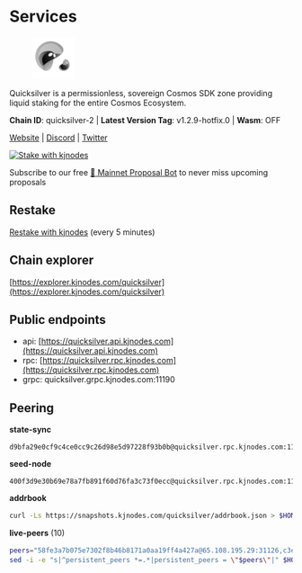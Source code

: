 # Services

<figure><img src="https://raw.githubusercontent.com/kj89/cosmos-images/main/logos/quicksilver.png" alt=""><figcaption></figcaption></figure>

Quicksilver is a permissionless, sovereign Cosmos SDK zone providing liquid staking for the entire Cosmos Ecosystem.

**Chain ID**: quicksilver-2 | **Latest Version Tag**: v1.2.9-hotfix.0 | **Wasm**: OFF

[Website](https://quicksilver.zone) | [Discord](https://discord.gg/quicksilverprotocol) | [Twitter](https://twitter.com/quicksilverzone)

[![Stake with kjnodes](https://i.ibb.co/cr44Q8j/button-stake-with-kjnodes.png)](https://restake.app/quicksilver/quickvaloper1fqfgpwdngmmay6ah7mg9y4k7ayykpzu6l3ht2m)

Subscribe to our free [🤖 Mainnet Proposal Bot](https://t.me/kjnodes_proposal_bot) to never miss upcoming proposals

## Restake

[Restake with kjnodes](https://restake.app/quicksilver/quickvaloper1fqfgpwdngmmay6ah7mg9y4k7ayykpzu6l3ht2m) (every 5 minutes)
## Chain explorer
[https://explorer.kjnodes.com/quicksilver](https://explorer.kjnodes.com/quicksilver)

## Public endpoints

* api: [https://quicksilver.api.kjnodes.com](https://quicksilver.api.kjnodes.com)
* rpc: [https://quicksilver.rpc.kjnodes.com](https://quicksilver.rpc.kjnodes.com)
* grpc: quicksilver.grpc.kjnodes.com:11190

## Peering

**state-sync**

```text
d9bfa29e0cf9c4ce0cc9c26d98e5d97228f93b0b@quicksilver.rpc.kjnodes.com:11156
```

**seed-node**

```text
400f3d9e30b69e78a7fb891f60d76fa3c73f0ecc@quicksilver.rpc.kjnodes.com:11159
```

**addrbook**
```bash
curl -Ls https://snapshots.kjnodes.com/quicksilver/addrbook.json > $HOME/.quicksilverd/config/addrbook.json
```

**live-peers** (10)
```bash
peers="58fe3a7b075e7302f8b46b8171a0aa19ff4a427a@65.108.195.29:31126,c3ec2daba16e457ca5117079f34ff49e99e7572d@65.109.94.221:35656,ef1cb5bff5b76957f02636a30d5d85d861a35dbe@65.109.92.240:21026,51070ba609ede6d7eb334b8cf0ed585f2b1ab66b@135.181.76.99:26656,5fa47201aa5208c30982b6f9d8ca44222d256fc5@51.91.70.90:48656,0a3860f9d3c27b34910fe8660240ae55699b55c2@84.244.95.245:26656,ae353518e6009eb48d80ccf6a006a9644e9dd309@146.19.24.101:26656,04dcb466b6804e6a57b7f9188b90f5bdc17037c0@108.165.178.242:26654,b4bcce87121963e1e97619dc135f2eb1a9fd5dfc@88.198.32.17:36656,d9bfa29e0cf9c4ce0cc9c26d98e5d97228f93b0b@65.109.88.38:11156"
sed -i -e "s|^persistent_peers *=.*|persistent_peers = \"$peers\"|" $HOME/.quicksilverd/config/config.toml
```
